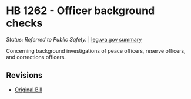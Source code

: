 # HB 1262 - Officer background checks
*Status: Referred to Public Safety.* | [leg.wa.gov summary](https://app.leg.wa.gov/billsummary?BillNumber=1262&Year=2021)

Concerning background investigations of peace officers, reserve officers, and corrections officers.

## Revisions
* [Original Bill](1/)